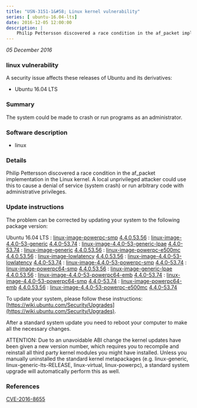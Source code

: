 ```yaml
---
title: "USN-3151-1&#58; Linux kernel vulnerability"
series: [ ubuntu-16.04-lts]
date: 2016-12-05 12:00:00
description: |
    Philip Pettersson discovered a race condition in the af_packet implementation in the Linux kernel. A local unprivileged attacker could use this to cause a denial of service (system crash) or run arbitrary code with administrative privileges. 
--- 
```

 
 

*05 December 2016*

### linux vulnerability

A security issue affects these releases of Ubuntu and its derivatives:

* Ubuntu 16.04 LTS

### Summary

The system could be made to crash or run programs as an administrator. 

### Software description

* linux 

### Details

Philip Pettersson discovered a race condition in the af_packet implementation in the Linux kernel. A local unprivileged attacker could use this to cause a denial of service (system crash) or run arbitrary code with administrative privileges. 

### Update instructions

The problem can be corrected by updating your system to the following package version:

Ubuntu 16.04 LTS
 : [linux-image-powerpc-smp](https://launchpad.net/ubuntu/+source/linux) <span> [4.4.0.53.56](https://launchpad.net/ubuntu/+source/linux/4.4.0-53.74) </span> 
 : [linux-image-4.4.0-53-generic](https://launchpad.net/ubuntu/+source/linux) <span> [4.4.0-53.74](https://launchpad.net/ubuntu/+source/linux/4.4.0-53.74) </span> 
 : [linux-image-4.4.0-53-generic-lpae](https://launchpad.net/ubuntu/+source/linux) <span> [4.4.0-53.74](https://launchpad.net/ubuntu/+source/linux/4.4.0-53.74) </span> 
 : [linux-image-generic](https://launchpad.net/ubuntu/+source/linux) <span> [4.4.0.53.56](https://launchpad.net/ubuntu/+source/linux/4.4.0-53.74) </span> 
 : [linux-image-powerpc-e500mc](https://launchpad.net/ubuntu/+source/linux) <span> [4.4.0.53.56](https://launchpad.net/ubuntu/+source/linux/4.4.0-53.74) </span> 
 : [linux-image-lowlatency](https://launchpad.net/ubuntu/+source/linux) <span> [4.4.0.53.56](https://launchpad.net/ubuntu/+source/linux/4.4.0-53.74) </span> 
 : [linux-image-4.4.0-53-lowlatency](https://launchpad.net/ubuntu/+source/linux) <span> [4.4.0-53.74](https://launchpad.net/ubuntu/+source/linux/4.4.0-53.74) </span> 
 : [linux-image-4.4.0-53-powerpc-smp](https://launchpad.net/ubuntu/+source/linux) <span> [4.4.0-53.74](https://launchpad.net/ubuntu/+source/linux/4.4.0-53.74) </span> 
 : [linux-image-powerpc64-smp](https://launchpad.net/ubuntu/+source/linux) <span> [4.4.0.53.56](https://launchpad.net/ubuntu/+source/linux/4.4.0-53.74) </span> 
 : [linux-image-generic-lpae](https://launchpad.net/ubuntu/+source/linux) <span> [4.4.0.53.56](https://launchpad.net/ubuntu/+source/linux/4.4.0-53.74) </span> 
 : [linux-image-4.4.0-53-powerpc64-emb](https://launchpad.net/ubuntu/+source/linux) <span> [4.4.0-53.74](https://launchpad.net/ubuntu/+source/linux/4.4.0-53.74) </span> 
 : [linux-image-4.4.0-53-powerpc64-smp](https://launchpad.net/ubuntu/+source/linux) <span> [4.4.0-53.74](https://launchpad.net/ubuntu/+source/linux/4.4.0-53.74) </span> 
 : [linux-image-powerpc64-emb](https://launchpad.net/ubuntu/+source/linux) <span> [4.4.0.53.56](https://launchpad.net/ubuntu/+source/linux/4.4.0-53.74) </span> 
 : [linux-image-4.4.0-53-powerpc-e500mc](https://launchpad.net/ubuntu/+source/linux) <span> [4.4.0-53.74](https://launchpad.net/ubuntu/+source/linux/4.4.0-53.74) </span> 

To update your system, please follow these instructions: [https://wiki.ubuntu.com/Security/Upgrades](https://wiki.ubuntu.com/Security/Upgrades).

After a standard system update you need to reboot your computer to make all the necessary changes.

ATTENTION: Due to an unavoidable ABI change the kernel updates have been given a new version number, which requires you to recompile and reinstall all third party kernel modules you might have installed. Unless you manually uninstalled the standard kernel metapackages (e.g. linux-generic, linux-generic-lts-RELEASE, linux-virtual, linux-powerpc), a standard system upgrade will automatically perform this as well. 

### References

 
 [CVE-2016-8655](http://people.ubuntu.com/~ubuntu-security/cve/CVE-2016-8655)
 

